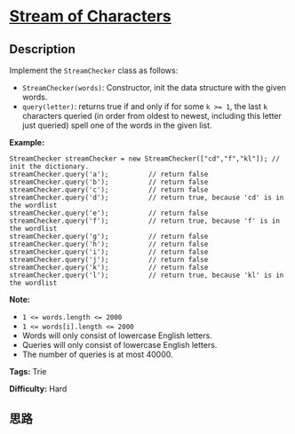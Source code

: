 # [Stream of Characters][title]

## Description

Implement the `StreamChecker` class as follows:

  * `StreamChecker(words)`: Constructor, init the data structure with the given words.
  * `query(letter)`: returns true if and only if for some `k >= 1`, the last `k` characters queried (in order from oldest to newest, including this letter just queried) spell one of the words in the given list.



**Example:**
            StreamChecker streamChecker = new StreamChecker(["cd","f","kl"]); // init the dictionary.    streamChecker.query('a');          // return false    streamChecker.query('b');          // return false    streamChecker.query('c');          // return false    streamChecker.query('d');          // return true, because 'cd' is in the wordlist    streamChecker.query('e');          // return false    streamChecker.query('f');          // return true, because 'f' is in the wordlist    streamChecker.query('g');          // return false    streamChecker.query('h');          // return false    streamChecker.query('i');          // return false    streamChecker.query('j');          // return false    streamChecker.query('k');          // return false    streamChecker.query('l');          // return true, because 'kl' is in the wordlist    



**Note:**

  * `1 <= words.length <= 2000`
  * `1 <= words[i].length <= 2000`
  * Words will only consist of lowercase English letters.
  * Queries will only consist of lowercase English letters.
  * The number of queries is at most 40000.


**Tags:** Trie

**Difficulty:** Hard

## 思路

[title]: https://leetcode.com/problems/stream-of-characters
